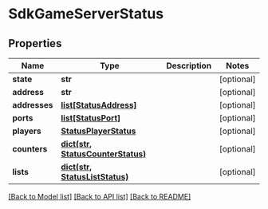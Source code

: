 # SdkGameServerStatus

## Properties
Name | Type | Description | Notes
------------ | ------------- | ------------- | -------------
**state** | **str** |  | [optional] 
**address** | **str** |  | [optional] 
**addresses** | [**list[StatusAddress]**](StatusAddress.md) |  | [optional] 
**ports** | [**list[StatusPort]**](StatusPort.md) |  | [optional] 
**players** | [**StatusPlayerStatus**](StatusPlayerStatus.md) |  | [optional] 
**counters** | [**dict(str, StatusCounterStatus)**](StatusCounterStatus.md) |  | [optional] 
**lists** | [**dict(str, StatusListStatus)**](StatusListStatus.md) |  | [optional] 

[[Back to Model list]](../README.md#documentation-for-models) [[Back to API list]](../README.md#documentation-for-api-endpoints) [[Back to README]](../README.md)


